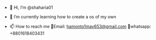- 👋 Hi, I’m @shaharia01

- 🌱 I’m currently learning how to create a os of my own

- 📫 How to reach me  📧Email: hamonto1may653@gmail.com
                      💬whatsapp: +8801618403431 
                      

<!---
shaharia01/shaharia01 is a ✨ special ✨ repository because its `README.md` (this file) appears on your GitHub profile.
You can click the Preview link to take a look at your changes.
--->
